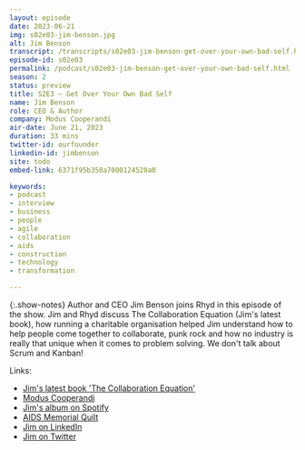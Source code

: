 ```yaml
---
layout: episode
date: 2023-06-21
img: s02e03-jim-benson.jpg
alt: Jim Benson
transcript: /transcripts/s02e03-jim-benson-get-over-your-own-bad-self.html
episode-id: s02e03
permalink: /podcast/s02e03-jim-benson-get-over-your-own-bad-self.html
season: 2
status: preview
title: S2E3 — Get Over Your Own Bad Self
name: Jim Benson
role: CEO & Author
company: Modus Cooperandi
air-date: June 21, 2023
duration: 33 mins
twitter-id: ourfounder
linkedin-id: jimbenson
site: todo
embed-link: 6371f95b358a7000124520a0

keywords:
- podcast
- interview
- business
- people
- agile
- collaboration
- aids
- construction
- technology
- transformation

---
```


{:.show-notes}
Author and CEO Jim Benson joins Rhyd in this episode of the show. Jim and Rhyd discuss The Collaboration Equation (Jim's latest book), how running a charitable organisation helped Jim understand how to help people come together to collaborate, punk rock and how no industry is really that unique when it comes to problem solving. We don't talk about Scrum and Kanban!

Links:

* [Jim's latest book 'The Collaboration Equation'](https://www.collaboration-equation.com)
* [Modus Cooperandi](https://moduscooperandi.com/)
* [Jim's album on Spotify](https://open.spotify.com/artist/0dvEcl1MgVcN5BEofoKdPQ?si=BrSqZQz0QHeLKO_VOXHLZg)
* [AIDS Memorial Quilt](https://en.wikipedia.org/wiki/NAMES_Project_AIDS_Memorial_Quilt)
* [Jim on LinkedIn](https://www.linkedin.com/in/jimbenson/)
* [Jim on Twitter](https://twitter.com/ourfounder)